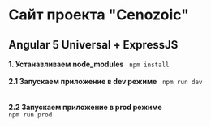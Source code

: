 # Сайт проекта "Cenozoic"

## Angular 5 Universal + ExpressJS

<b>1. Устанавливаем node_modules</b> <code> npm install </code>
<br><br>
<b>2.1 Запускаем приложение в dev режиме</b> <code> npm run dev </code>
<br><br>
<b>2.2 Запускаем приложение в prod режиме</b> <code> npm run prod </code>
